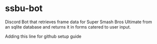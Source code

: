 # ssbu-bot
Discord Bot that retrieves frame data for Super Smash Bros Ultimate from an sqlite database and returns it in forms catered to user input.

Adding this line for github setup guide
